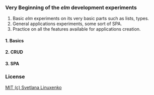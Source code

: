 ### Very Beginning of the *elm* development experiments

1. Basic *elm* experiments on its very basic parts such as lists, types.
2. General applications experiments, some sort of SPA.
3. Practice on all the features available for applications creation.


#### 1. Basics


#### 2. CRUD


#### 3. SPA


### License

[MIT (c) Svetlana Linuxenko](./LICENSE)